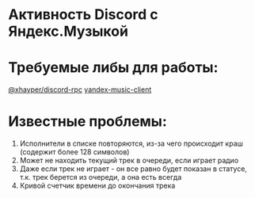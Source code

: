 # Активность Discord с Яндекс.Музыкой

# Требуемые либы для работы:
[@xhayper/discord-rpc](https://www.npmjs.com/package/@xhayper/discord-rpc)
[yandex-music-client](https://www.npmjs.com/package/yandex-music-client)

# Известные проблемы:
1. Исполнители в списке повторяются, из-за чего происходит краш (содержит более 128 символов)
2. Может не находить текущий трек в очереди, если играет радио
3. Даже если трек не играет - он все равно будет показан в статусе, т.к. трек берется из очереди, а она есть всегда
4. Кривой счетчик времени до окончания трека
